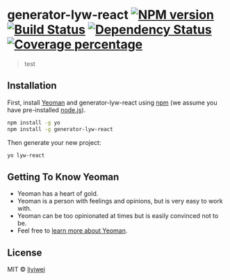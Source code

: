 # generator-lyw-react [![NPM version][npm-image]][npm-url] [![Build Status][travis-image]][travis-url] [![Dependency Status][daviddm-image]][daviddm-url] [![Coverage percentage][coveralls-image]][coveralls-url]
> test

## Installation

First, install [Yeoman](http://yeoman.io) and generator-lyw-react using [npm](https://www.npmjs.com/) (we assume you have pre-installed [node.js](https://nodejs.org/)).

```bash
npm install -g yo
npm install -g generator-lyw-react
```

Then generate your new project:

```bash
yo lyw-react
```

## Getting To Know Yeoman

 * Yeoman has a heart of gold.
 * Yeoman is a person with feelings and opinions, but is very easy to work with.
 * Yeoman can be too opinionated at times but is easily convinced not to be.
 * Feel free to [learn more about Yeoman](http://yeoman.io/).

## License

MIT © [liyiwei]()


[npm-image]: https://badge.fury.io/js/generator-lyw-react.svg
[npm-url]: https://npmjs.org/package/generator-lyw-react
[travis-image]: https://travis-ci.com/lourain/generator-lyw-react.svg?branch=master
[travis-url]: https://travis-ci.com/lourain/generator-lyw-react
[daviddm-image]: https://david-dm.org/lourain/generator-lyw-react.svg?theme=shields.io
[daviddm-url]: https://david-dm.org/lourain/generator-lyw-react
[coveralls-image]: https://coveralls.io/repos/lourain/generator-lyw-react/badge.svg
[coveralls-url]: https://coveralls.io/r/lourain/generator-lyw-react
